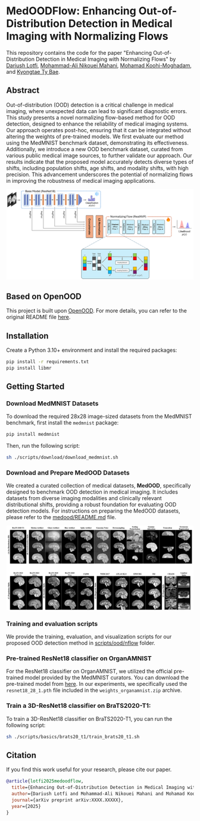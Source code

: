 # MedOODFlow: Enhancing Out-of-Distribution Detection in Medical Imaging with Normalizing Flows

This repository contains the code for the paper "Enhancing Out-of-Distribution Detection in Medical Imaging with Normalizing Flows"
by [Dariush Lotfi](https://scholar.google.com/citations?user=92-ViGUAAAAJ&hl=en), [Mohammad-Ali Nikouei Mahani](https://scholar.google.com/citations?user=9D3HgLsAAAAJ&hl=en), [Mohamad Koohi-Moghadam](https://scholar.google.com/citations?user=obSQRjAAAAAJ&hl=en), and [Kyongtae Ty Bae](https://scholar.google.com/citations?user=M7Fi-dQAAAAJ&hl=en).


## Abstract
Out-of-distribution (OOD) detection is a critical challenge in medical imaging, where unexpected data can lead to significant diagnostic errors. This study presents a novel normalizing flow-based method for OOD detection, designed to enhance the reliability of medical imaging systems. Our approach operates post-hoc, ensuring that it can be integrated without altering the weights of pre-trained models. We first evaluate our method using the MedMNIST benchmark dataset, demonstrating its effectiveness. Additionally, we introduce a new OOD benchmark dataset, curated from various public medical image sources, to further validate our approach. Our results indicate that the proposed model accurately detects diverse types of shifts, including population shifts, age shifts, and modality shifts, with high precision. This advancement underscores the potential of normalizing flows in improving the robustness of medical imaging applications.

![MedOODFlow architecture](assets/model_diagram.png)

## Based on OpenOOD
This project is built upon [OpenOOD](https://github.com/Jingkang50/OpenOOD). For more details, you can refer to the original README file [here](OpenOOD_README.md).


## Installation
Create a Python 3.10+ environment and install the required packages:
```sh
pip install -r requirements.txt
pip install libmr
```

## Getting Started

### Download MedMNIST Datasets
To download the required 28x28 image-sized datasets from the MedMNIST benchmark, first install the `medmnist` package:
```sh
pip install medmnist
```
Then, run the following script:
```sh
sh ./scripts/download/download_medmnist.sh
```

### Download and Prepare MedOOD Datasets
We created a curated collection of medical datasets, **MedOOD**, specifically designed to benchmark OOD detection in
medical imaging. It includes datasets from diverse imaging modalities and clinically relevant distributional shifts,
providing a robust foundation for evaluating OOD detection models.
For instructions on preparing the MedOOD datasets, please refer to the [medood/README.md](medood/README.md) file.

![MedOOD benchmark](assets/medood.png)

### Training and evaluation scripts
We provide the training, evaluation, and visualization scripts for our proposed OOD detection method in [scripts/ood/nflow](scripts/ood/nflow) folder.

### Pre-trained ResNet18 classifier on OrganAMNIST
For the ResNet18 classifier on OrganAMNIST, we utilized the official pre-trained model provided by the MedMNIST curators.
You can download the pre-trained model from [here](https://doi.org/10.5281/zenodo.7782113).
In our experiments, we specifically used the `resnet18_28_1.pth` file included in the `weights_organamnist.zip` archive.

### Train a 3D-ResNet18 classifier on BraTS2020-T1:
To train a 3D-ResNet18 classifier on BraTS2020-T1, you can run the following script:
```sh
sh ./scripts/basics/brats20_t1/train_brats20_t1.sh
```

## Citation

If you find this work useful for your research, please cite our paper.

```bibtex
@article{lotfi2025medoodflow,
  title={Enhancing Out-of-Distribution Detection in Medical Imaging with Normalizing Flows},
  author={Dariush Lotfi and Mohammad-Ali Nikouei Mahani and Mohamad Koohi-Moghadam and Kyongtae Ty Bae},
  journal={arXiv preprint arXiv:XXXX.XXXXX},
  year={2025}
}
```
